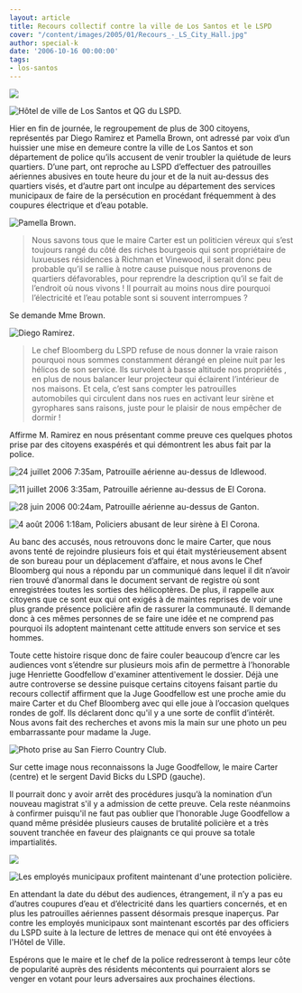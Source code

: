 ```yaml
---
layout: article
title: Recours collectif contre la ville de Los Santos et le LSPD
cover: "/content/images/2005/01/Recours_-_LS_City_Hall.jpg"
author: special-k
date: '2006-10-16 00:00:00'
tags:
- los-santos
---
```


![](  /content/images/2005/01/Recours_-_LS_City_Hall.jpg)

![Hôtel de ville de Los Santos et QG du LSPD.](  /content/images/2005/01/Recours_-_LSPD_HQ.jpg)

Hier en fin de journée, le regroupement de plus de 300 citoyens, représentés par Diego Ramirez et Pamella Brown, ont adressé par voix d’un huissier une mise en demeure contre la ville de Los Santos et son département de police qu’ils accusent de venir troubler la quiétude de leurs quartiers. D’une part, ont reproche au LSPD d’effectuer des patrouilles aériennes abusives en toute heure du jour et de la nuit au-dessus des quartiers visés, et d’autre part ont inculpe au département des services municipaux de faire de la persécution en procédant fréquemment à des coupures électrique et d’eau potable.

![Pamella Brown.](  /content/images/2005/01/Recours_-_Pamella_Brown.jpg)

> Nous savons tous que le maire Carter est un politicien véreux qui s’est toujours rangé du côté des riches bourgeois qui sont propriétaire de luxueuses résidences à Richman et Vinewood, il serait donc peu probable qu’il se rallie à notre cause puisque nous provenons de quartiers défavorables, pour reprendre la description qu’il se fait de l’endroit où nous vivons !&nbsp;Il pourrait au moins nous dire pourquoi l’électricité et l’eau potable sont si souvent interrompues ?

Se demande Mme Brown.

![Diego Ramirez.](  /content/images/2005/01/Recours_-_Raphael_Ramirez.jpg)

> Le chef Bloomberg du LSPD refuse de nous donner la vraie raison pourquoi nous sommes constamment dérangé en pleine nuit par les hélicos de son service. Ils survolent à basse altitude nos propriétés&nbsp;, en plus de nous balancer leur projecteur qui éclairent l’intérieur de nos maisons. Et cela, c’est sans compter les&nbsp;patrouilles automobiles&nbsp;qui circulent dans nos rues en activant leur sirène et gyrophares sans raisons, juste pour le plaisir de nous empêcher de dormir !

Affirme M. Ramirez en nous présentant comme preuve ces quelques photos prise par des citoyens exaspérés et qui démontrent les abus fait par la police.

![24 juillet 2006 7:35am, Patrouille aérienne au-dessus de Idlewood.](  /content/images/2005/01/Recours_-_Helico_Jours_Idlewood.jpg)

![11 juillet 2006 3:35am, Patrouille aérienne au-dessus de El Corona.](  /content/images/2005/01/Recours_-_Helico_Nuit_ElCorona.jpg)

![28 juin 2006 00:24am, Patrouille aérienne au-dessus de Ganton.](  /content/images/2005/01/Recours_-_Helico_Nuit_Ganton.jpg)

![4 août 2006 1:18am, Policiers abusant de leur sirène à El Corona.](  /content/images/2005/01/Recours_-_LSPD_Car_Meeting.jpg)

Au banc des accusés, nous retrouvons donc le maire Carter, que nous avons tenté de rejoindre plusieurs fois et qui était mystérieusement absent de son bureau pour un déplacement d’affaire, et nous avons le Chef Bloomberg qui nous a répondu par un communiqué dans lequel il dit n’avoir rien trouvé d’anormal dans le document servant de registre où sont enregistrées toutes les sorties des hélicoptères. De plus, il rappelle aux citoyens que ce sont eux qui ont exigés à de maintes reprises de voir une plus grande présence policière afin de rassurer la communauté. Il demande donc à ces mêmes personnes de se faire une idée et ne comprend pas pourquoi ils adoptent maintenant cette attitude envers son service et ses hommes.

Toute cette histoire risque donc de faire couler beaucoup d’encre car les audiences vont s’étendre sur plusieurs mois afin de permettre à l’honorable juge Henriette Goodfellow d'examiner attentivement le dossier. Déjà une autre controverse se dessine puisque certains citoyens faisant partie du recours collectif affirment que la Juge Goodfellow est une proche amie du maire Carter et du Chef Bloomberg avec qui elle joue à l’occasion quelques rondes de golf. Ils déclarent donc qu'il y a une sorte de conflit d’intérêt. Nous avons fait des recherches et avons mis la main sur une photo un peu embarrassante pour madame la Juge.

![Photo prise au San Fierro Country Club.](  /content/images/2005/01/Recours_-_Golf_Photo.jpg)

Sur cette image nous reconnaissons la Juge Goodfellow, le maire Carter (centre) et le sergent David Bicks du LSPD (gauche).

Il pourrait donc y avoir arrêt des procédures jusqu’à la nomination d’un nouveau magistrat s'il y a admission de cette preuve. Cela reste néanmoins à confirmer puisqu'il ne faut pas oublier que l’honorable Juge Goodfellow a quand même présidée plusieurs causes de brutalité policière et a très souvent tranchée en faveur des plaignants ce qui prouve sa totale impartialités.

![](  /content/images/2005/01/Recours_-_LS_Utilities.jpg)

![Les employés municipaux profitent maintenant d'une protection policière.](  /content/images/2005/01/Recours_-_LS_Utilities_2.jpg)

En attendant la date du début des audiences, étrangement, il n’y a pas eu d’autres coupures d’eau et d’électricité dans les quartiers concernés, et en plus les patrouilles aériennes passent désormais presque inaperçus. Par contre les employés municipaux sont maintenant escortés par des officiers du LSPD suite à la lecture de lettres de menace qui ont été envoyées à l'Hôtel de Ville.

Espérons que le maire et le chef de la police redresseront à temps leur côte de popularité auprès des résidents mécontents qui pourraient alors se venger en votant pour leurs adversaires aux prochaines élections.

<!--kg-card-end: markdown-->
